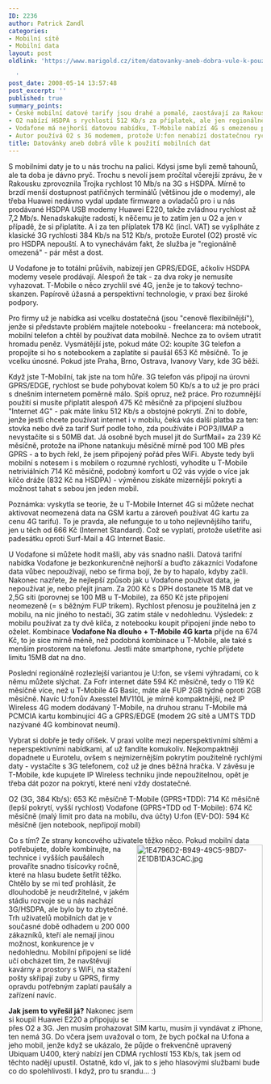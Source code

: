 ```yaml
---
ID: 2236
author: Patrick Zandl
categories:
- Mobilní sítě
- Mobilní data
layout: post
oldlink: 'https://www.marigold.cz/item/datovanky-aneb-dobra-vule-k-pouziti-mobilnich-dat

  '
post_date: 2008-05-14 13:57:48
post_excerpt: ''
published: true
summary_points:
- České mobilní datové tarify jsou drahé a pomalé, zaostávají za Rakouskem.
- O2 nabízí HSDPA s rychlostí 512 Kb/s za příplatek, ale jen regionálně.
- Vodafone má nejhorší datovou nabídku, T-Mobile nabízí 4G s omezenou podporou.
- Autor používá O2 s 3G modemem, protože U:fon nenabízí dostatečnou rychlost.
title: Datovánky aneb dobrá vůle k použití mobilních dat
---
```


S mobilními daty je to u nás trochu na palici. Kdysi jsme byli země tahounů, ale ta doba je dávno pryč. Trochu s nevolí jsem pročítal včerejší zprávu, že v Rakousku zprovoznila Trojka rychlost 10 Mb/s na 3G s HSDPA. Mírně to brzdí menší dostupnost patřičných terminálů (většinou jde o modemy), ale třeba Huawei nedávno vydal update firmware a ovladačů pro i u nás prodávané HSDPA USB modemy Huawei E220, takže zvládnou rychlost až 7,2 Mb/s. Nenadskakujte radostí, k něčemu je to zatím jen u O2 a jen v případě, že si připlatíte. A i za ten příplatek 178 Kč (incl. VAT) se vyšplháte z klasické 3G rychlosti 384 Kb/s na 512 Kb/s, protože Eurotel (O2) prostě víc pro HSDPA nepouští. A to vynechávám fakt, že služba je "regionálně omezená" - pár měst a dost. 

U Vodafone je to totální průšvih, nabízejí jen GPRS/EDGE, ačkoliv HSDPA modemy vesele prodávají. Alespoň že tak - za dva roky je nemusíte vyhazovat. T-Mobile o něco zrychlil své 4G, jenže je to takový techno-skanzen. Papírově úžasná a perspektivní technologie, v praxi bez široké podpory. 

Pro firmy už je nabídka asi vcelku dostatečná (jsou "cenově flexibilnější"), jenže si představte problém majitele notebooku - freelancera: má notebook, mobilní telefon a chtěl by používat data mobilně. Nechce za to ovšem utratit hromadu peněz. Vysmátější jste, pokud máte O2: koupíte 3G telefon a propojíte si ho s notebookem a zaplatíte si paušál 653 Kč měsíčně. To je vcelku únosné. Pokud jste Praha, Brno, Ostrava, Ivanovy Vary, kde 3G běží.  

Když jste T-Mobilní, tak jste na tom hůře. 3G telefon vás připojí na úrovni GPRS/EDGE, rychlost se bude pohybovat kolem 50 Kb/s a to už je pro práci s dnešním internetem poměrně málo. Spíš opruz, než práce. Pro rozumnější použití si musíte připlatit alespoň 475 Kč měsíčně za připojení službou "Internet 4G" - pak máte linku 512 Kb/s a obstojné pokrytí. Zní to dobře, jenže jestli chcete používat internet i v mobilu, čeká vás další platba za ten: stovka nebo dvě za tarif Surf podle toho, zda používáte i POP3/IMAP a nevystačíte si s 50MB dat. Já osobně bych musel jít do SurfMail+ za 239 Kč měsíčně, protože na iPhone natankuju měsíčně mírně pod 100 MB přes GPRS - a to bych řekl, že jsem připojený pořád přes WiFi. Abyste tedy byli mobilní s notesem i s mobilem o rozumné rychlosti, vyhodíte u T-Mobile netriviálních 714 Kč měsíčně, podobný komfort u O2 vás vyjde o více jak kilčo dráže (832 Kč na HSDPA) - výměnou získáte mizernější pokrytí a možnost tahat s sebou jen jeden mobil. 

Poznámka: vyskytla se teorie, že u T-Mobile Internet 4G si můžete nechat aktivovat neomezená data na GSM kartu a zároveň používat 4G kartu za cenu 4G tarifu). To je pravda, ale nefunguje to u toho nejlevnějšího tarifu, jen u těch od 666 Kč (Internet Standard). Což se vyplatí, protože ušetříte asi padesátku oproti Surf-Mail a 4G Internet Basic.

U Vodafone si můžete hodit mašli, aby vás snadno našli. Datová tarifní nabídka Vodafone je bezkonkurenčně nejhorší a buďto zákazníci Vodafone data vůbec nepoužívají, nebo se firma bojí, že by to hapalo, kdyby začli. Nakonec nazřete, že nejlepší způsob jak u Vodafone používat data, je nepoužívat je, nebo přejít jinam. Za 200 Kč s DPH dostanete 15 MB dat ve 2,5G síti (porovnej se 100 MB u T-Mobile), za 650 Kč jste připojení neomezeně (= s běžným FUP trikem). Rychlost přenosu je použitelná jen z mobilu, na nic jiného to nestačí, 3G zatím stále v nedohlednu. Výsledek: z mobilu používat za ty dvě kilča, z notebooku koupit připojení jinde nebo to oželet. Kombinace <strong>Vodafone Na dlouho + T-Mobile 4G karta</strong> přijde na 674 Kč, to je sice mírně méně, než podobná kombinace u T-Mobile, ale také s menším prostorem na telefonu. Jestli máte smartphone, rychle přijdete limitu 15MB dat na dno. 

Poslední regionálně rozlezlejší variantou je U:fon, se všemi výhradami, co k němu můžete slýchat. Za Fofr internet dáte 594 Kč měsíčně, tedy o 119 Kč měsíčně více, než u T-Mobile 4G Basic, máte ale FUP 2GB týdně oproti 2GB měsíčně. Navíc U:fonův Axesstel MV110L je mírně kompaktnější, než IP Wireless 4G modem dodávaný T-Mobile, na druhou stranu T-Mobile má PCMCIA kartu kombinující 4G a GPRS/EDGE (modem 2G sítě a UMTS TDD nazývané 4G kombinovat neumí).

Vybrat si dobře je tedy oříšek. V praxi volíte mezi neperspektivními sítěmi a neperspektivními nabídkami, ať už fandíte komukoliv. Nejkompaktněji dopadnete u Eurotelu, ovšem s nejmizernějším pokrytím použitelně rychlými daty - vystačíte s 3G telefonem, což už je dnes běžná hračka. V závěsu je T-Mobile, kde kupujete IP Wireless techniku jinde nepoužitelnou, opět je třeba dát pozor na pokrytí, které není vždy dostatečné. 

O2 (3G, 384 Kb/s): 653 Kč měsíčně 
T-Mobile (GPRS+TDD): 714 Kč měsíčně (lepší pokrytí, vyšší rychlost)
Vodafone (GPRS+TDD od T-Mobile): 674 Kč měsíčně (malý limit pro data na mobilu, dva účty)
U:fon (EV-DO): 594 Kč měsíčně (jen notebook, nepřipojí mobil)

Co s tím? Ze strany koncového uživatele těžko něco. Pokud mobilní data potřebujete, dobře kombinujte, na <img src="http://www.marigold.cz/wp-content/uploads//1E4796D2-B949-49C5-9BD7-2E1DB1DA3CAC.jpg" alt="1E4796D2-B949-49C5-9BD7-2E1DB1DA3CAC.jpg" border="0" width="250" height="350" align="right" />technice i vyšších paušálech provaříte snadno tisícovky ročně, které na hlasu budete šetřit těžko. Chtělo by se mi teď prohlásit, že dlouhodobě je neudržitelné, v jakém stádiu rozvoje se u nás nachází 3G/HSDPA, ale bylo by to zbytečné. Trh uživatelů mobilních dat je v současné době odhadem u 200 000 zákazníků, kteří ale nemají jinou možnost, konkurence je v nedohlednu. Mobilní připojení se lidé učí obcházet tím, že navštěvují kavárny a prostory s WiFi, na stažení pošty skřípají zuby u GPRS, firmy opravdu potřebným zaplatí paušály a zařízení navíc. 

<strong>Jak jsem to vyřešil já?</strong> Nakonec jsem si koupil Huawei E220 a připojuju se přes O2 a 3G. Jen musím prohazovat SIM kartu, musím ji vyndávat z iPhone, ten nemá 3G. Do včera jsem uvažoval o tom, že bych počkal na U:fona a jeho mobil, jenže když se ukázalo, že půjde o frekvenčně upravený Ubiquam U400, který nabízí jen CDMA rychlostí 153 Kb/s, tak jsem od těchto nadějí upustil. Ostatně, kdo ví, jak to s jeho hlasovými službami bude co do spolehlivosti. I když, pro tu srandu... :)